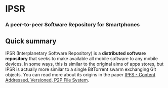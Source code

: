 # IPSR

### A peer-to-peer Software Repository for Smartphones

## Quick summary

IPSR (Interplanetary Software Repository) is a **distributed software repository** that seeks to make available all mobile software to any mobile devices. In some ways, this is similar to the original aims of apps stores, but IPSR is actually more similar to a single BitTorrent swarm exchanging Git objects. You can read more about its origins in the paper [IPFS - Content Addressed, Versioned, P2P File System](https://github.com/ipfs/ipfs/blob/master/papers/ipfs-cap2pfs/ipfs-p2p-file-system.pdf?raw=true).
